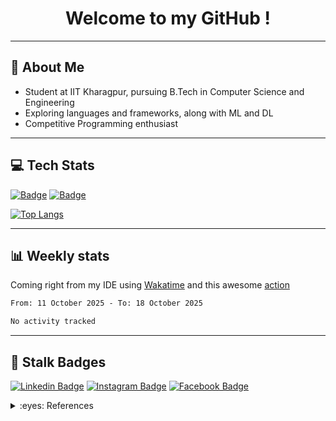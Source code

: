 # <div align="center">Welcome to my GitHub !</div>
---

## 👦 About Me

- Student at IIT Kharagpur, pursuing B.Tech in Computer Science and Engineering
- Exploring languages and frameworks, along with ML and DL
- Competitive Programming enthusiast

---

## 💻 Tech Stats

[![Badge](https://cp-logo.vercel.app/codeforces/Spartanlord)](https://www.codeforces.com/profile/spartanlord) 
[![Badge](https://cp-logo.vercel.app/codechef/rpriydarshi)](https://www.codechef.com/users/rpriydarshi)
<!-- [![wakatime](https://wakatime.com/badge/user/32380419-5fe6-466b-85d7-5d0b580849a5.svg)](https://wakatime.com/@32380419-5fe6-466b-85d7-5d0b580849a5) -->

[![Top Langs](https://github-readme-stats.vercel.app/api/top-langs/?username=priydarshiroopak&layout=compact&langs_count=6&hide=html,%20jupyter%20notebook&theme=radical)](https://github.com/anuraghazra/github-readme-stats)


---

## 📊 Weekly stats

Coming right from my IDE using [Wakatime](http://wakatime.com/) and this awesome [action](https://github.com/athul/waka-readme)

<!--START_SECTION:waka-->

```txt
From: 11 October 2025 - To: 18 October 2025

No activity tracked
```

<!--END_SECTION:waka-->

---

## 🤝 Stalk Badges

[![Linkedin Badge](https://img.shields.io/badge/LinkedIn-0077B5?style=for-the-badge&logo=linkedin&logoColor=white)](https://www.linkedin.com/in/priydarshiroopak/)
[![Instagram Badge](https://img.shields.io/badge/Instagram-E4405F?style=for-the-badge&logo=instagram&logoColor=white)](https://www.instagram.com/priydarshiroopak/)
[![Facebook Badge](https://img.shields.io/badge/Facebook-1877F2?style=for-the-badge&logo=facebook&logoColor=white)](https://www.facebook.com/priydarshiroopak/)

<details>
<summary>:eyes: References</summary>

- Wakatime stats update- [athul/waka-readme](https://github.com/athul/waka-readme)
- Top languages- [anuraghazra/github-readme-stats](https://github.com/anuraghazra/github-readme-stats)
</details>